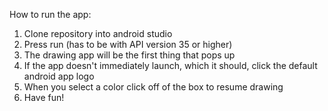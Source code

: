 How to run the app:

1) Clone repository into android studio
2) Press run (has to be with API version 35 or higher)
4) The drawing app will be the first thing that pops up
5) If the app doesn't immediately launch, which it should, click the default android app logo
6) When you select a color click off of the box to resume drawing
7) Have fun!
